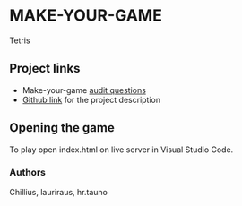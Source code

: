 # MAKE-YOUR-GAME
Tetris

## Project links
- Make-your-game [audit questions](https://github.com/01-edu/public/tree/master/subjects/make-your-game/audit)
- [Github link](https://github.com/01-edu/public/tree/master/subjects/make-your-game) for the project description

## Opening the game

To play open index.html on live server in Visual Studio Code.


### Authors
Chillius, lauriraus, hr.tauno
